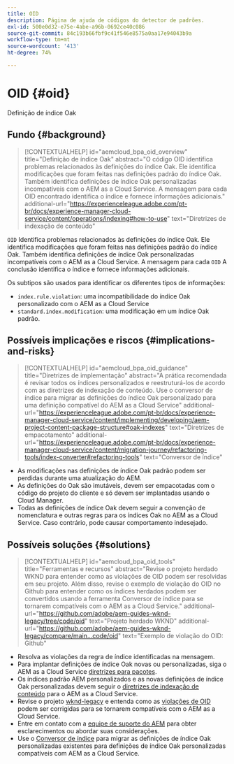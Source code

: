 ```yaml
---
title: OID
description: Página de ajuda de códigos do detector de padrões.
exl-id: 500e0d32-e75e-4abe-a96b-0692ce40c086
source-git-commit: 84c193b66fbf9c41f546e8575a0aa17e94043b9a
workflow-type: tm+mt
source-wordcount: '413'
ht-degree: 74%

---
```


# OID {#oid}

Definição de índice Oak

## Fundo {#background}

>[!CONTEXTUALHELP]
>id="aemcloud_bpa_oid_overview"
>title="Definição de índice Oak"
>abstract="O código OID identifica problemas relacionados às definições do índice Oak. Ele identifica modificações que foram feitas nas definições padrão do índice Oak. Também identifica definições de índice Oak personalizadas incompatíveis com o AEM as a Cloud Service. A mensagem para cada OID encontrado identifica o índice e fornece informações adicionais."
>additional-url="https://experienceleague.adobe.com/pt-br/docs/experience-manager-cloud-service/content/operations/indexing#how-to-use" text="Diretrizes de indexação de conteúdo"

`OID`  Identifica problemas relacionados às definições do índice Oak. Ele identifica modificações que foram feitas nas definições padrão do índice Oak. Também identifica definições de índice Oak personalizadas incompatíveis com o AEM as a Cloud Service. A mensagem para cada `OID` A conclusão identifica o índice e fornece informações adicionais.

Os subtipos são usados para identificar os diferentes tipos de informações:

* `index.rule.violation`: uma incompatibilidade do índice Oak personalizado com o AEM as a Cloud Service
* `standard.index.modification`: uma modificação em um índice Oak padrão.

## Possíveis implicações e riscos {#implications-and-risks}

>[!CONTEXTUALHELP]
>id="aemcloud_bpa_oid_guidance"
>title="Diretrizes de implementação"
>abstract="A prática recomendada é revisar todos os índices personalizados e reestruturá-los de acordo com as diretrizes de indexação de conteúdo. Use o conversor de índice para migrar as definições do índice Oak personalizado para uma definição compatível do AEM as a Cloud Service"
>additional-url="https://experienceleague.adobe.com/pt-br/docs/experience-manager-cloud-service/content/implementing/developing/aem-project-content-package-structure#oak-indexes" text="Diretrizes de empacotamento"
>additional-url="https://experienceleague.adobe.com/pt-br/docs/experience-manager-cloud-service/content/migration-journey/refactoring-tools/index-converter#refactoring-tools" text="Conversor de índice"

* As modificações nas definições de índice Oak padrão podem ser perdidas durante uma atualização do AEM.
* As definições do Oak são imutáveis, devem ser empacotadas com o código do projeto do cliente e só devem ser implantadas usando o Cloud Manager.
* Todas as definições de índice Oak devem seguir a convenção de nomenclatura e outras regras para os índices Oak no AEM as a Cloud Service. Caso contrário, pode causar comportamento indesejado.

## Possíveis soluções {#solutions}

>[!CONTEXTUALHELP]
>id="aemcloud_bpa_oid_tools"
>title="Ferramentas e recursos"
>abstract="Revise o projeto herdado WKND para entender como as violações de OID podem ser resolvidas em seu projeto. Além disso, revise o exemplo de violação do OID no Github para entender como os índices herdados podem ser convertidos usando a ferramenta Conversor de índice para se tornarem compatíveis com o AEM as a Cloud Service."
>additional-url="https://github.com/adobe/aem-guides-wknd-legacy/tree/code/oid" text="Projeto herdado WKND"
>additional-url="https://github.com/adobe/aem-guides-wknd-legacy/compare/main...code/oid" text="Exemplo de violação do OID: Github"

* Resolva as violações da regra de índice identificadas na mensagem.
* Para implantar definições de índice Oak novas ou personalizadas, siga o AEM as a Cloud Service [diretrizes para pacotes](https://experienceleague.adobe.com/pt-br/docs/experience-manager-cloud-service/content/implementing/developing/aem-project-content-package-structure).
* Os índices padrão AEM personalizados e as novas definições de índice Oak personalizadas devem seguir o [diretrizes de indexação de conteúdo](https://experienceleague.adobe.com/en/docs/experience-manager-cloud-service/content/operations/indexing#preparing-the-new-index-definition) para o AEM as a Cloud Service.
* Revise o projeto [wknd-legacy](https://github.com/adobe/aem-guides-wknd-legacy/tree/code/oid) e entenda como as [violações de OID](https://github.com/adobe/aem-guides-wknd-legacy/compare/main...code/oid) podem ser corrigidas para se tornarem compatíveis com o AEM as a Cloud Service.
* Entre em contato com a [equipe de suporte do AEM](https://helpx.adobe.com/br/enterprise/using/support-for-experience-cloud.html) para obter esclarecimentos ou abordar suas considerações.
* Use o [Conversor de índice](https://experienceleague.adobe.com/pt-br/docs/experience-manager-cloud-service/content/migration-journey/refactoring-tools/index-converter#refactoring-tools) para migrar as definições de índice Oak personalizadas existentes para definições de índice Oak personalizadas compatíveis com AEM as a Cloud Service.
